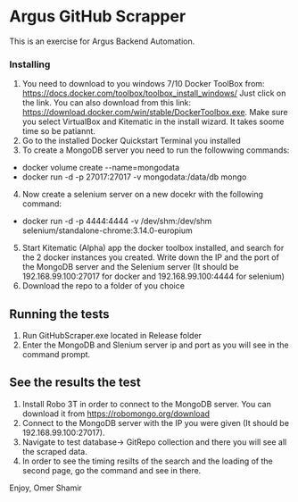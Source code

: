 # Argus GitHub Scrapper

This is an exercise for Argus Backend Automation.

### Installing

1. You need to download to you windows 7/10 Docker ToolBox from: https://docs.docker.com/toolbox/toolbox_install_windows/
Just click on the link. You can also download from this link: https://download.docker.com/win/stable/DockerToolbox.exe.
Make sure you select VirtualBox and Kitematic in the install wizard.
It takes soome time so be patiannt. 
2. Go to the installed Docker Quickstart Terminal you installed
3. To create a MongoDB server you need to run the followwing commands:
* docker volume create --name=mongodata
* docker run -d -p 27017:27017 -v mongodata:/data/db mongo
4. Now create a selenium server on a new docekr with the following command: 
* docker run -d -p 4444:4444 -v /dev/shm:/dev/shm selenium/standalone-chrome:3.14.0-europium

5. Start Kitematic (Alpha) app the docker toolbox installed, and search for the 2 docker instances you created. Write down the IP and the port of the MongoDB server and the Selenium server (It should be 192.168.99.100:27017 for docker and 192.168.99.100:4444 for selenium)
6. Download the repo to a folder of you choice

## Running the tests

1. Run GitHubScraper.exe located in Release folder
2. Enter the MongoDB and Slenium server ip and port as you will see in the command prompt. 

## See the results the test
1. Install Robo 3T in order to connect to the MongoDB server. You can download it from https://robomongo.org/download
2. Connect to the MongoDB server with the IP you were given (It should be 192.168.99.100:27017).
3. Navigate to test database-> GitRepo collection and there you will see all the scraped data.
4. In order to see the timing resilts of the search and the loading of the second page, go the command and see in there.


Enjoy,
Omer Shamir
